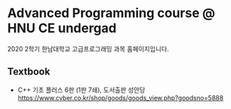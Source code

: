 # Advanced Programming course @ HNU CE undergad
2020 2학기 한남대학교 고급프로그래밍 과목 홈페이지입니다.

## Textbook
* C++ 기초 플러스 6판 (1판 7쇄), 도서출판 성안당
https://www.cyber.co.kr/shop/goods/goods_view.php?goodsno=5888
